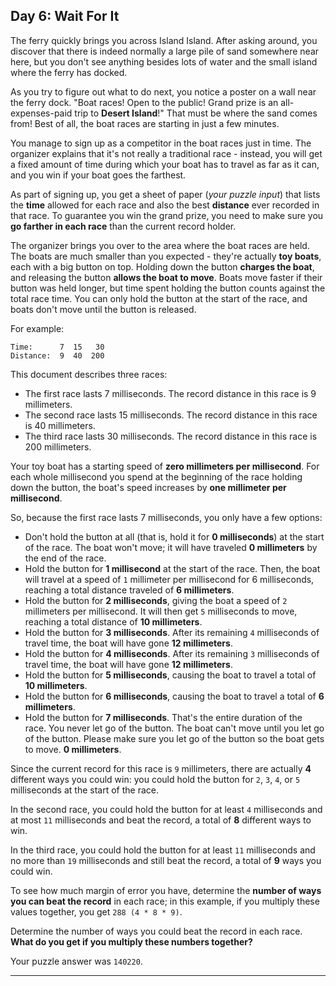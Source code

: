 ## Day 6: Wait For It

The ferry quickly brings you across Island Island. After asking around, you discover
that there is indeed normally a large pile of sand somewhere near here, but you don't
see anything besides lots of water and the small island where the ferry has docked.

As you try to figure out what to do next, you notice a poster on a wall near the ferry
dock. "Boat races! Open to the public! Grand prize is an all-expenses-paid trip to 
**Desert Island**!" That must be where the sand comes from! Best of all, the boat races
are starting in just a few minutes.

You manage to sign up as a competitor in the boat races just in time. The organizer
explains that it's not really a traditional race - instead, you will get a fixed amount
of time during which your boat has to travel as far as it can, and you win if your boat
goes the farthest.

As part of signing up, you get a sheet of paper (_your puzzle input_) that lists the 
**time** allowed for each race and also the best **distance** ever recorded in that race.
To guarantee you win the grand prize, you need to make sure you **go farther in each 
race** than the current record holder.

The organizer brings you over to the area where the boat races are held. The boats are
much smaller than you expected - they're actually **toy boats**, each with a big button on
top. Holding down the button **charges the boat**, and releasing the button **allows the
boat to move**. Boats move faster if their button was held longer, but time spent holding
the button counts against the total race time. You can only hold the button at the start
of the race, and boats don't move until the button is released.

For example:

```
Time:      7  15   30
Distance:  9  40  200
```

This document describes three races:

* The first race lasts 7 milliseconds. The record distance in this race is 9 millimeters.
* The second race lasts 15 milliseconds. The record distance in this race is 40 millimeters.
* The third race lasts 30 milliseconds. The record distance in this race is 200 millimeters.

Your toy boat has a starting speed of **zero millimeters per millisecond**. For each whole
millisecond you spend at the beginning of the race holding down the button, the boat's speed
increases by **one millimeter per millisecond**.

So, because the first race lasts 7 milliseconds, you only have a few options:

* Don't hold the button at all (that is, hold it for **0 milliseconds**) at the start of the race. The boat won't move; it will have traveled **0 millimeters** by the end of the race.
* Hold the button for **1 millisecond** at the start of the race. Then, the boat will travel at a speed of `1` millimeter per millisecond for 6 milliseconds, reaching a total distance traveled of **6 millimeters**.
* Hold the button for **2 milliseconds**, giving the boat a speed of `2` millimeters per millisecond. It will then get `5` milliseconds to move, reaching a total distance of **10 millimeters**.
* Hold the button for **3 milliseconds**. After its remaining `4` milliseconds of travel time, the boat will have gone **12 millimeters**.
* Hold the button for **4 milliseconds**. After its remaining `3` milliseconds of travel time, the boat will have gone **12 millimeters**.
* Hold the button for **5 milliseconds**, causing the boat to travel a total of **10 millimeters**.
* Hold the button for **6 milliseconds**, causing the boat to travel a total of **6 millimeters**.
* Hold the button for **7 milliseconds**. That's the entire duration of the race. You never let go of the button. The boat can't move until you let go of the button. Please make sure you let go of the button so the boat gets to move. **0 millimeters**.

Since the current record for this race is `9` millimeters, there are actually **4** different
ways you could win: you could hold the button for `2`, `3`, `4`, or `5` milliseconds at the 
start of the race.

In the second race, you could hold the button for at least `4` milliseconds and at most 
`11` milliseconds and beat the record, a total of **8** different ways to win.

In the third race, you could hold the button for at least `11` milliseconds and no more
than `19` milliseconds and still beat the record, a total of **9** ways you could win.

To see how much margin of error you have, determine the **number of ways you can beat the
record** in each race; in this example, if you multiply these values together, you get 
`288 (4 * 8 * 9)`.

Determine the number of ways you could beat the record in each race. 
**What do you get if you multiply these numbers together?**

Your puzzle answer was `140220`.

---
